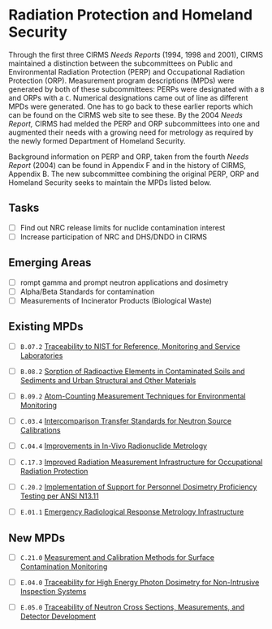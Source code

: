 # Radiation Protection and Homeland Security

Through the first three CIRMS *Needs Reports* (1994, 1998 and 2001), CIRMS
maintained a distinction between the subcommittees on Public and Environmental
Radiation Protection (PERP) and Occupational Radiation Protection (ORP).
Measurement program descriptions (MPDs) were generated by both of these
subcommittees: PERPs were designated with a `B` and ORPs with a `C`. Numerical
designations came out of line as different MPDs were generated. One has to go
back to these earlier reports which can be found on the CIRMS web site to see
these. By the 2004 *Needs Report,* CIRMS had melded the PERP and ORP
subcommittees into one and augmented their needs with a growing need for
metrology as required by the newly formed Department of Homeland Security.

Background information on PERP and ORP, taken from the fourth *Needs Report*
(2004) can be found in Appendix F and in the history of CIRMS, Appendix B. The
new subcommittee combining the original PERP, ORP and Homeland Security seeks to
maintain the MPDs listed below.

## Tasks

- [ ] Find out NRC release limits for nuclide contamination interest
- [ ] Increase participation of NRC and DHS/DNDO in CIRMS

## Emerging Areas

- [ ] rompt gamma and prompt neutron applications and dosimetry
- [ ] Alpha/Beta Standards for contamination
- [ ] Measurements of Incinerator Products (Biological Waste)

## Existing MPDs

- [ ] `B.07.2` [Traceability to NIST for Reference, Monitoring and Service Laboratories](Traceability_to_NIST_for_Reference,_Monitoring_and_Service_Laboratories)

- [ ] `B.08.2` [Sorption of Radioactive Elements in Contaminated Soils and Sediments and Urban Structural and Other Materials](Sorption_of_Radioactive_Elements_in_Contaminated_Soils_and_Sediments_and_Urban_Structural_and_Other_Materials)

- [ ] `B.09.2` [Atom-Counting Measurement Techniques for Environmental Monitoring](Atom-Counting_Measurement_Techniques_for_Environmental_Monitoring)

- [ ] `C.03.4` [Intercomparison Transfer Standards for Neutron Source Calibrations](Intercomparison_Transfer_Standards_for_Neutron_Source_Calibrations)

- [ ] `C.04.4` [Improvements in In-Vivo Radionuclide Metrology](Improvements_in_In-Vivo_Radionuclide_Metrology)

- [ ] `C.17.3` [Improved Radiation Measurement Infrastructure for Occupational Radiation Protection](Improved_Radiation_Measurement_Infrastructure_for_Occupational_Radiation_Protection)

- [ ] `C.20.2` [Implementation of Support for Personnel Dosimetry Proficiency Testing per ANSI N13.11](Implementation_of_Support_for_Personnel_Dosimetry_Proficiency_Testing_per_ANSI_N13.11)

- [ ] `E.01.1` [Emergency Radiological Response Metrology Infrastructure](Emergency_Radiological_Response_Metrology_Infrastructure)

## New MPDs

- [ ] `C.21.0` [Measurement and Calibration Methods for Surface Contamination Monitoring](Measurement_and_Calibration_Methods_for_Surface_Contamination_Monitoring)

- [ ] `E.04.0` [Traceability for High Energy Photon Dosimetry for Non-Intrusive Inspection Systems](Traceability_for_High_Energy_Photon_Dosimetry_for_Non-Intrusive_Inspection_Systems)

- [ ] `E.05.0` [Traceability of Neutron Cross Sections, Measurements, and Detector Development](Traceability_of_Neutron_Cross_Sections,_Measurements,_and_Detector_Development)
